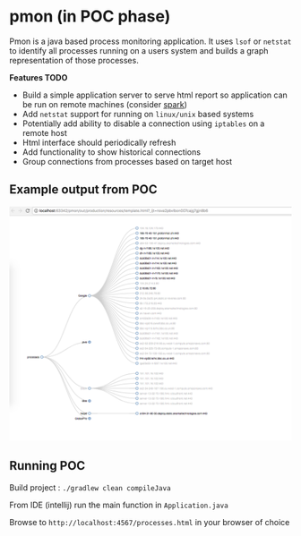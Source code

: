 # pmon (in POC phase)

Pmon is a java based process monitoring application. It uses `lsof` or `netstat` to identify all processes running on a
users system and builds a graph representation of those processes.

**Features TODO**

* Build a simple application server to serve html report so application can be run on remote machines (consider [spark](http://sparkjava.com/documentation#getting-started))
* Add `netstat` support for running on `linux/unix` based systems
* Potentially add ability to disable a connection using `iptables` on a remote host
* Html interface should periodically refresh
* Add functionality to show historical connections
* Group connections from processes based on target host


## Example output from POC

![Process Report](https://raw.githubusercontent.com/noconnor/pmon/master/src/common/images/example.png "Example pmon html drill down")  


## Running POC

Build project : `./gradlew clean compileJava`

From IDE (intellij) run the main function in `Application.java`

Browse to `http://localhost:4567/processes.html` in your browser of choice  
